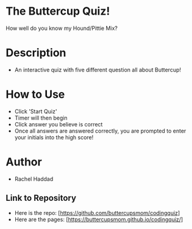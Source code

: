 # The Buttercup Quiz!

How well do you know my Hound/Pittie Mix?

# Description

- An interactive quiz with five different question all about Buttercup!

# How to Use

- Click 'Start Quiz'
- Timer will then begin
- Click answer you believe is correct
- Once all answers are answered correctly, you are prompted to enter your initials into the high score!

# Author

- Rachel Haddad

## Link to Repository

- Here is the repo: [https://github.com/buttercupsmom/codingquiz]
- Here are the pages: [https://buttercupsmom.github.io/codingquiz/]
